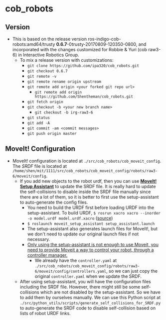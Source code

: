 # cob_robots
## Version
* This is based on the release version ros-indigo-cob-robots:amd64/trusty **0.6.7**-0trusty-20170809-120350-0800, and incorporated with the changes customized for Robbie & Yuri (cob raw3-6) in Interactive Robotics Group.
  * To mix a release version with customizations:
    * `git clone https://github.com/ipa320/cob_robots.git`
    * `git checkout 0.6.7`
    * `git remote -v`
    * `git remote rename origin upstream`
    * `git remote add origin <your forked git repo url>`
      * `git remote add origin https://github.com/Shentheman/cob_robots.git`
    * `git fetch origin`
    * `git checkout -b <your new branch name>`
      * `git checkout -b irg-raw3-6`
    * `git status`
    * `git add -A`
    * `git commit -am <commit messages>`
    * `git push origin master`

## MoveIt! Configuration
* MoveIt! configuration is located at `./src/cob_robots/cob_moveit_config`. The *SRDF* file is located at `/home/shen/mit/1111/src/cob_robots/cob_moveit_config/robots/raw3-6/moveit/config`.
  * If you add new objects to the robot urdf, then you can use [**MoveIt! Setup Assistant**](http://docs.ros.org/hydro/api/moveit_setup_assistant/html/doc/tutorial.html) to update the SRDF file. It is really hard to update the self-collisions to disable inside the SRDF file manually since there are a lot of them, so it is better to first use the setup-assistant to auto-generate the config files.
    * You need to build the URDF first before loading URDF into the setup-assistant. To build URDF, `$ rosrun xacro xacro --inorder -o model.urdf model.urdf.xacro` ([source](https://answers.ros.org/question/10401/how-to-convert-xacro-file-to-urdf-file/))
    * `$ roslaunch moveit_setup_assistant setup_assistant.launch`
    * The setup-assistant also generates launch files for MoveIt!, but we don't need to update our original launch files if not necessary.
    * [Only using the setup-assistant is not enough to use Moveit, you need to provide Moveit a way to control your robot, through a controller manager.](https://answers.ros.org/question/167501/how-to-solve-parameter-moveit_controller_manager-not-specified/)
      * We already have the `controller.yaml` at `./src/cob_robots/cob_moveit_config/robots/raw3-6/moveit/config/controllers.yaml`, so we can just copy the original `controller.yaml` when we update the SRDF.
  * After using setup-assistant, you will have the configuration files including the SRDF file. However, there might still be some self-collisions which are not disabled by the setup-assistant. So we have to add them by ourselves manually. We can use this Python script at `./src/python_utils/scripts/generate_self_collisions_for_SRDF.py` to auto-generate the SRDF code to disable self-collision based on lists of robot URDF links.
